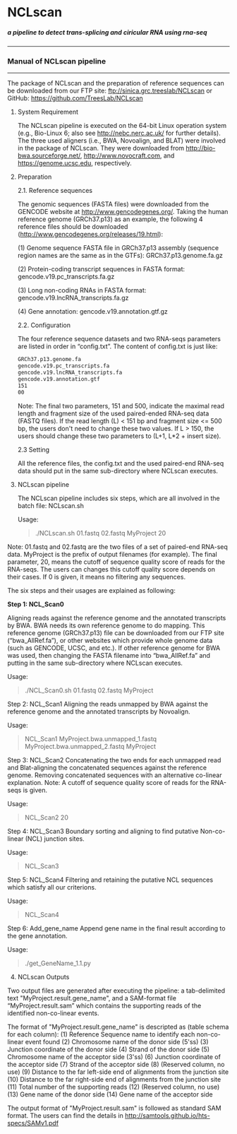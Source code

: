 NCLscan
=======
##### a pipeline to detect trans-splicing and ciricular RNA using rna-seq
--------------
### Manual of NCLscan pipeline
--------------
The package of NCLscan and the preparation of reference sequences can be downloaded
from our FTP site: ftp://sinica.grc.treeslab/NCLscan or 
GitHub: https://github.com/TreesLab/NCLscan

1. System Requirement

   The NCLscan pipeline is executed on the 64-bit Linux operation system 
   (e.g., Bio-Linux 6; also see http://nebc.nerc.ac.uk/ for further details). 
   The three used aligners (i.e., BWA, Novoalign, and BLAT) were involved in the package
   of NCLscan. They were downloaded from http://bio-bwa.sourceforge.net/,
   http://www.novocraft.com, and https://genome.ucsc.edu, respectively.

2. Preparation

   2.1. Reference sequences
   
   The genomic sequences (FASTA files) were downloaded from the GENCODE website at 
   http://www.gencodegenes.org/. Taking the human reference genome (GRCh37.p13) as 
   an example, the following 4 reference files should be 
   downloaded (http://www.gencodegenes.org/releases/19.html):
   
   (1) Genome sequence FASTA file in GRCh37.p13 assembly (sequence region names are
       the same as in the GTFs): GRCh37.p13.genome.fa.gz
       
   (2) Protein-coding transcript sequences in FASTA format: gencode.v19.pc_transcripts.fa.gz
   
   (3) Long non-coding RNAs in FASTA format: gencode.v19.lncRNA_transcripts.fa.gz
    
   (4) Gene annotation: gencode.v19.annotation.gtf.gz

   2.2. Configuration 
 
   The four reference sequence datasets and two RNA-seqs parameters are listed in order 
   in “config.txt”. The content of config.txt is just like:
   ```txt
   GRCh37.p13.genome.fa
   gencode.v19.pc_transcripts.fa
   gencode.v19.lncRNA_transcripts.fa
   gencode.v19.annotation.gtf
   151
   00
   ```
   Note: The final two parameters, 151 and 500, indicate the maximal read length and fragment 
   size of the used paired-ended RNA-seq data (FASTQ files). If the read length (L) < 151 bp and
   fragment size <= 500 bp, the users don't need to change these two values. If L > 150, 
   the users should change these two parameters to (L+1, L*2 + insert size).
 
   2.3 Setting
 
   All the reference files, the config.txt and the used paired-end RNA-seq data should put in 
   the same sub-directory where NCLscan executes.

3. NCLscan pipeline

   The NCLscan pipeline includes six steps, which are all involved in the batch file: NCLscan.sh

   Usage:
   >./NCLscan.sh 01.fastq 02.fastq MyProject 20

  Note: 01.fastq and 02.fastq are the two files of a set of paired-end RNA-seq data. MyProject is
  the prefix of output filenames (for example). The final parameter, 20, means the cutoff of 
  sequence quality score of reads for the RNA-seqs. The users can changes this cutoff quality score 
  depends on their cases. If 0 is given, it means no filtering any sequences.

  The six steps and their usages are explained as following:

  **Step 1: NCL_Scan0**
  
  Aligning reads against the reference genome and the annotated transcripts by BWA. BWA needs its 
  own reference genome to do mapping. This reference genome (GRCh37.p13) file can be downloaded from
  our FTP site (“bwa_AllRef.fa”), or other websites which provide whole genome data (such as GENCODE,
  UCSC, and etc.). If other reference genome for BWA was used, then changing the FASTA filename into 
  “bwa_AllRef.fa” and putting in the same sub-directory where NCLscan executes.

Usage:
>./NCL_Scan0.sh 01.fastq 02.fastq MyProject

Step 2: NCL_Scan1
Aligning the reads unmapped by BWA against the reference genome and the annotated transcripts by Novoalign.

Usage:
> NCL_Scan1 MyProject.bwa.unmapped_1.fastq MyProject.bwa.unmapped_2.fastq MyProject

Step 3: NCL_Scan2
Concatenating the two ends for each unmapped read and Blat-aligning the concatenated sequences against 
the reference genome. Removing concatenated sequences with an alternative co-linear explanation. 
Note: A cutoff of sequence quality score of reads for the RNA-seqs is given. 

Usage:
> NCL_Scan2 20

Step 4: NCL_Scan3
Boundary sorting and aligning to find putative Non-co-linear (NCL) junction sites.

Usage:
> NCL_Scan3

Step 5: NCL_Scan4
Filtering and retaining the putative NCL sequences which satisfy all our criterions. 

Usage:
> NCL_Scan4

Step 6: Add_gene_name
Append gene name in the final result according to the gene annotation.

Usage:
> ./get_GeneName_1.1.py


4. NCLscan Outputs

Two output files are generated after executing the pipeline: a tab-delimited text "MyProject.result.gene_name", 
and a SAM-format file “MyProject.result.sam” which contains the supporting reads of the identified non-co-linear events.

The format of "MyProject.result.gene_name" is descripted as (table schema for each column):
(1) Reference Sequence name to identify each non-co-linear event found
(2) Chromosome name of the donor side (5'ss) 
(3) Junction coordinate of the donor side
(4) Strand of the donor side
(5) Chromosome name of the acceptor side (3'ss) 
(6) Junction coordinate of the acceptor side
(7) Strand of the acceptor side
(8) (Reserved column, no use)
(9) Distance to the far left-side end of alignments from the junction site
(10) Distance to the far right-side end of alignments from the junction site
(11) Total number of the supporting reads
(12) (Reserved column, no use)
(13) Gene name of the donor side
(14) Gene name of the acceptor side

The output format of "MyProject.result.sam" is followed as standard SAM format. The users can find the details in http://samtools.github.io/hts-specs/SAMv1.pdf
